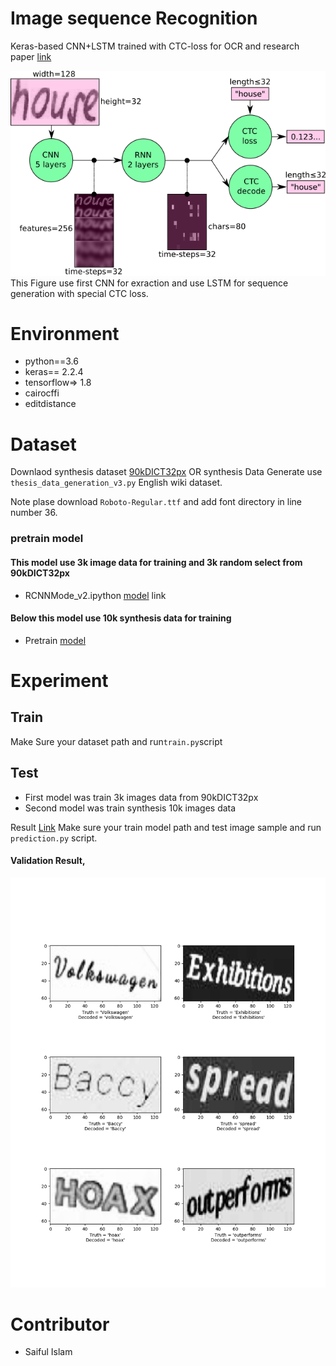 # Image sequence Recognition

Keras-based CNN+LSTM trained with CTC-loss for OCR and research paper [link](https://arxiv.org/pdf/1507.05717.pdf)



![img](img/1_P4UW-wqOMSpi82KIcq11Pw.png)
This Figure use first CNN for exraction and use LSTM for sequence generation with special CTC loss.


# Environment
- python==3.6
- keras== 2.2.4 
- tensorflow=> 1.8 
- cairocffi
- editdistance

# Dataset

Downlaod synthesis dataset [90kDICT32px](http://preon.iiit.ac.in/~scenetext/codendatasets/index.html)
OR 
synthesis Data Generate use ```thesis_data_generation_v3.py``` English wiki dataset.

Note plase download ```Roboto-Regular.ttf``` and add font directory in line number 36.

### pretrain model
#### This model  use 3k image data for training and 3k random select from 90kDICT32px
- RCNNMode_v2.ipython [model](https://drive.google.com/open?id=13utyxPpVqa5QCkJQjoj4r264QSoh_7Xd) link
#### Below this model use 10k synthesis data for training
- Pretrain [model](https://drive.google.com/file/d/1Af5wTtqxyeODyFaHT-uNnFvIIT1u2sOK/view?usp=sharing)

# Experiment 
## Train
Make Sure your dataset path and run``` train.py ```script

## Test
- First model was train 3k images data from 90kDICT32px
- Second model was train synthesis 10k images data

Result [Link](result.md)
Make sure your train model path and test image sample and run ```prediction.py``` script.


#### Validation Result,

![img](img/e498.png)


# Contributor
- Saiful Islam
